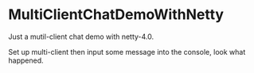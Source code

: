 # MultiClientChatDemoWithNetty
Just a mutil-client chat demo with netty-4.0.


Set up multi-client then input some message into the console, look what happened. 
